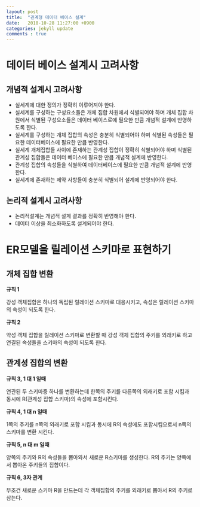 ```yaml
---
layout: post
title:  "관계형 데이터 베이스 설계"
date:   2018-10-28 11:27:00 +0900
categories: jekyll update
comments : true
---
```


# 데이터 베이스 설계시 고려사항

## 개념적 설계시 고려사항

- 실세계에 대한 정의가 정확히 이루어져야 한다.
- 실세계를 구성하는 구성요소들은 개체 집합 차원에서 식별되어야 하며 개체 집합 차원에서 식별된 구성요소들은 데이터 베이스로에 필요한 만큼 개념적 설계에 반영하도록 한다.
- 실세계를 구성하는 개체 집합의 속성은 충분히 식별되어야 하며 식별된 속성들은 필요한 데이터베이스에 필요한 만큼 반영한다.
- 실세계 개체집합들 사이에 존재하는 관계성 집합이 정확히 식별되어야 하며 식별된 관계성 집합들은 데이터 베이스에 필요한 만큼 개념적 설계에 반영한다.
- 관계성 집합의 속성들을 식별하여 데이터베이스에 필요한 만큼 개념적 설계에 반영한다.
- 실세계에 존재하는 제약 사항들이 충분히 식별되어 설계에 반영되어야 한다.

## 논리적 설계시 고려사항

- 논리적설계는 개념적 설계 결과를 정확히 반영해야 한다.
- 데이터 이상을 최소화하도록 설계되어야 한다.

# ER모델을 릴레이션 스키마로 표현하기

## 개체 집합 변환

**규칙 1**

강성 객체집합은 하나의 독립된 릴레이션 스키마로 대응시키고, 속성은 릴레이션 스키마의 속성이 되도록 한다.

**규칙 2**

약성 객체 집합을 릴레이션 스키마로 변환할 때 강성 객체 집합의 주키를 외래키로 하고 연결된 속성들을 스키마의 속성이 되도록 한다.

## 관계성 집합의 변환

**규칙 3, 1 대 1 일때**

연관된 두 스키마중 하나를 변환하는데 한쪽의 주키를 다른쪽의 외래키로 포함 시킴과 동시에 R(관계성 집합 스키마)의 속성에 포함시킨다.

**규칙 4, 1 대 n 일때**

1쪽의 주키를 n쪽의 외래키로 포함 시킴과 동시에 R의 속성에도 포함시킴으로서 n쪽의 스키마를 변환 시킨다.

**규칙 5, n 대 m 일때**

양쪽의 주키와 R의 속성들을 뽑아와서 새로운 R스키마를 생성한다. R의 주키는 양쪽에서 뽑아온 주키들의 집합이다.

**규칙 6, 3자 관계**

무조건 새로운 스키마 R을 만드는데 각 객체집합의 주키를 외래키로 뽑아서 R의 주키로 삼는다.
